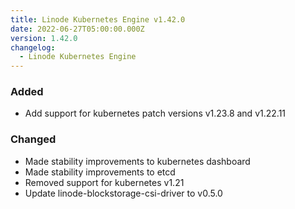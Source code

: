 ```yaml
---
title: Linode Kubernetes Engine v1.42.0
date: 2022-06-27T05:00:00.000Z
version: 1.42.0
changelog:
  - Linode Kubernetes Engine
---
```


### Added

* Add support for kubernetes patch versions v1.23.8 and v1.22.11

### Changed

* Made stability improvements to kubernetes dashboard
* Made stability improvements to etcd
* Removed support for kubernetes v1.21
* Update linode-blockstorage-csi-driver to v0.5.0
